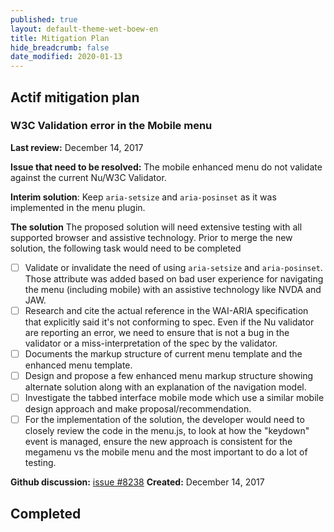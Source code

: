 ```yaml
---
published: true
layout: default-theme-wet-boew-en
title: Mitigation Plan
hide_breadcrumb: false
date_modified: 2020-01-13
---
```


## Actif mitigation plan

### W3C Validation error in the Mobile menu

**Last review:** December 14, 2017

**Issue that need to be resolved:** The mobile enhanced menu do not validate against the current Nu/W3C Validator.

**Interim solution**: Keep ```aria-setsize``` and ```aria-posinset``` as it was implemented in the menu plugin.

**The solution**
The proposed solution will need extensive testing with all supported browser and assistive technology.
Prior to merge the new solution, the following task would need to be completed
* [ ] Validate or invalidate the need of using ```aria-setsize``` and ```aria-posinset```. Those attribute was added based on bad user experience for navigating the menu (including mobile) with an assistive technology like NVDA and JAW.
* [ ] Research and cite the actual reference in the WAI-ARIA specification that explicitly said it's not conforming to spec. Even if the Nu validator are reporting an error, we need to ensure that is not a bug in the validator or a miss-interpretation of the spec by the validator.
* [ ] Documents the markup structure of current menu template and the enhanced menu template.
* [ ] Design and propose a few enhanced menu markup structure showing alternate solution along with an explanation of the navigation model.
* [ ] Investigate the tabbed interface mobile mode which use a similar mobile design approach and make proposal/recommendation.
* [ ] For the implementation of the solution, the developer would need to closely review the code in the menu.js, to look at how the "keydown" event is managed, ensure the new approach is consistent for the megamenu vs the mobile menu and the most important to do a lot of testing.

**Github discussion:** [issue #8238](https://github.com/wet-boew/wet-boew/issues/8238)
**Created:** December 14, 2017

## Completed
